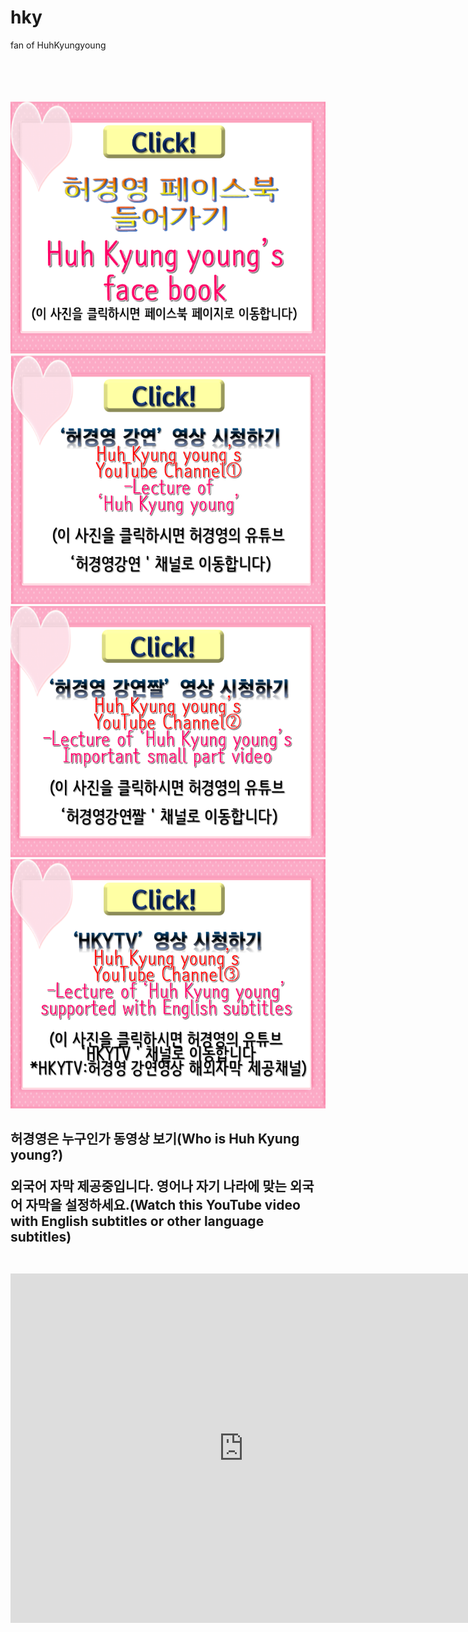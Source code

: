 # hky
fan of HuhKyungyoung
<html>
<body>
<br><br><br><br>
<body background="배경.jpg">
<a href="https://ko-kr.facebook.com/unhky/"><img src="페이스북클릭버튼.png"></a><a href="https://www.youtube.com/channel/UCg3wU-Y3Aq8-0UAqYjXMCnw"><img src="영상클릭1.png"></a><a href="https://www.youtube.com/channel/UCA7LZMILVfSYGwHU7Cj3g6Q"><img src="영상클릭2.png"></a><a href="https://www.youtube.com/channel/UCy3eNixQgJld165YDfRDRZg"><img src="영상클릭3.png"></a>
<h2>허경영은 누구인가 동영상 보기(Who is Huh Kyung young?)
<p>외국어 자막 제공중입니다. 영어나 자기 나라에 맞는 외국어 자막을 설정하세요.(Watch this YouTube video with English subtitles or other language subtitles)</p>
<br><iframe width="745" height="559" src="https://www.youtube.com/embed/GakC4nGsexI" frameborder="0" allow="accelerometer; autoplay; encrypted-media; gyroscope; picture-in-picture" allowfullscreen;></iframe>
</h2></body>


</html>
